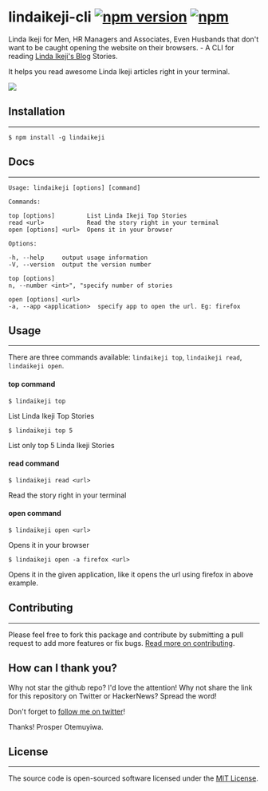 lindaikeji-cli [![npm version](https://badge.fury.io/js/lindaikeji.svg)](https://www.npmjs.com/package/lindaikeji) [![npm](https://img.shields.io/npm/dt/lindaikeji.svg)](https://www.npmjs.com/package/lindaikeji)
==========

Linda Ikeji for Men, HR Managers and Associates, Even Husbands that don't want to be caught opening the website on their browsers. - A CLI for reading [Linda Ikeji's Blog](http://www.lindaikejisblog.com) Stories.

It helps you read awesome Linda Ikeji articles right in your terminal.

![](https://cloud.githubusercontent.com/assets/2946769/15586607/3dc86296-237d-11e6-8875-f859b37ee1a9.png)

## Installation
------------

`$ npm install -g lindaikeji`

## Docs
----
    Usage: lindaikeji [options] [command]

    Commands:

    top [options]         List Linda Ikeji Top Stories
    read <url>            Read the story right in your terminal
    open [options] <url>  Opens it in your browser

    Options:

    -h, --help     output usage information
    -V, --version  output the version number

    top [options]
    n, --number <int>", "specify number of stories

    open [options] <url>
    -a, --app <application>  specify app to open the url. Eg: firefox

## Usage
-----
There are three commands available: `lindaikeji top`, `lindaikeji read`, `lindaikeji open`.

#### top command
`$ lindaikeji top`

List Linda Ikeji Top Stories

`$ lindaikeji top 5`

List only top 5 Linda Ikeji Stories

#### read command
`$ lindaikeji read <url>`

Read the story right in your terminal

#### open command
`$ lindaikeji open <url>`

Opens it in your browser

`$ lindaikeji open -a firefox <url>`

Opens it in the given application, like it opens the url using firefox in above example.



## Contributing
------------

Please feel free to fork this package and contribute by submitting a pull request to add more features or fix bugs.
[Read more on contributing](./CONTRIBUTING.md).


## How can I thank you?

Why not star the github repo? I'd love the attention! Why not share the link for this repository on Twitter or HackerNews? Spread the word!

Don't forget to [follow me on twitter](https://twitter.com/unicodeveloper)!

Thanks!
Prosper Otemuyiwa.



## License
-------

The source code is open-sourced software licensed under the [MIT License](http://opensource.org/licenses/MIT).
